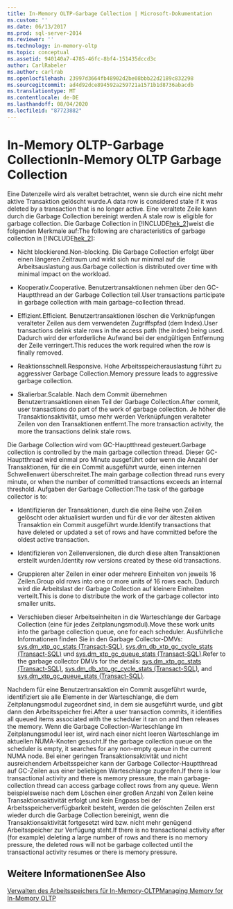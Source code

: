 ```yaml
---
title: In-Memory OLTP-Garbage Collection | Microsoft-Dokumentation
ms.custom: ''
ms.date: 06/13/2017
ms.prod: sql-server-2014
ms.reviewer: ''
ms.technology: in-memory-oltp
ms.topic: conceptual
ms.assetid: 940140a7-4785-46fc-8bf4-151435dccd3c
author: CarlRabeler
ms.author: carlrab
ms.openlocfilehash: 23997d3664fb48902d2be08bbb22d2189c832298
ms.sourcegitcommit: ad4d92dce894592a259721a1571b1d8736abacdb
ms.translationtype: MT
ms.contentlocale: de-DE
ms.lasthandoff: 08/04/2020
ms.locfileid: "87723882"
---
```

# <a name="in-memory-oltp-garbage-collection"></a><span data-ttu-id="f94ab-102">In-Memory OLTP-Garbage Collection</span><span class="sxs-lookup"><span data-stu-id="f94ab-102">In-Memory OLTP Garbage Collection</span></span>
  <span data-ttu-id="f94ab-103">Eine Datenzeile wird als veraltet betrachtet, wenn sie durch eine nicht mehr aktive Transaktion gelöscht wurde.</span><span class="sxs-lookup"><span data-stu-id="f94ab-103">A data row is considered stale if it was deleted by a transaction that is no longer active.</span></span> <span data-ttu-id="f94ab-104">Eine veraltete Zeile kann durch die Garbage Collection bereinigt werden.</span><span class="sxs-lookup"><span data-stu-id="f94ab-104">A stale row is eligible for garbage collection.</span></span> <span data-ttu-id="f94ab-105">Die Garbage Collection in [!INCLUDE[hek_2](../../includes/hek-2-md.md)]weist die folgenden Merkmale auf:</span><span class="sxs-lookup"><span data-stu-id="f94ab-105">The following are characteristics of garbage collection in [!INCLUDE[hek_2](../../includes/hek-2-md.md)]:</span></span>  
  
-   <span data-ttu-id="f94ab-106">Nicht blockierend.</span><span class="sxs-lookup"><span data-stu-id="f94ab-106">Non-blocking.</span></span> <span data-ttu-id="f94ab-107">Die Garbage Collection erfolgt über einen längeren Zeitraum und wirkt sich nur minimal auf die Arbeitsauslastung aus.</span><span class="sxs-lookup"><span data-stu-id="f94ab-107">Garbage collection is distributed over time with minimal impact on the workload.</span></span>  
  
-   <span data-ttu-id="f94ab-108">Kooperativ.</span><span class="sxs-lookup"><span data-stu-id="f94ab-108">Cooperative.</span></span> <span data-ttu-id="f94ab-109">Benutzertransaktionen nehmen über den GC-Hauptthread an der Garbage Collection teil.</span><span class="sxs-lookup"><span data-stu-id="f94ab-109">User transactions participate in garbage collection with main garbage-collection thread.</span></span>  
  
-   <span data-ttu-id="f94ab-110">Effizient.</span><span class="sxs-lookup"><span data-stu-id="f94ab-110">Efficient.</span></span> <span data-ttu-id="f94ab-111">Benutzertransaktionen löschen die Verknüpfungen veralteter Zeilen aus dem verwendeten Zugriffspfad (dem Index).</span><span class="sxs-lookup"><span data-stu-id="f94ab-111">User transactions delink stale rows in the access path (the index) being used.</span></span> <span data-ttu-id="f94ab-112">Dadurch wird der erforderliche Aufwand bei der endgültigen Entfernung der Zeile verringert.</span><span class="sxs-lookup"><span data-stu-id="f94ab-112">This reduces the work required when the row is finally removed.</span></span>  
  
-   <span data-ttu-id="f94ab-113">Reaktionsschnell.</span><span class="sxs-lookup"><span data-stu-id="f94ab-113">Responsive.</span></span> <span data-ttu-id="f94ab-114">Hohe Arbeitsspeicherauslastung führt zu aggressiver Garbage Collection.</span><span class="sxs-lookup"><span data-stu-id="f94ab-114">Memory pressure leads to aggressive garbage collection.</span></span>  
  
-   <span data-ttu-id="f94ab-115">Skalierbar.</span><span class="sxs-lookup"><span data-stu-id="f94ab-115">Scalable.</span></span> <span data-ttu-id="f94ab-116">Nach dem Commit übernehmen Benutzertransaktionen einen Teil der Garbage Collection.</span><span class="sxs-lookup"><span data-stu-id="f94ab-116">After commit, user transactions do part of the work of garbage collection.</span></span> <span data-ttu-id="f94ab-117">Je höher die Transaktionsaktivität, umso mehr werden Verknüpfungen veralteter Zeilen von den Transaktionen entfernt.</span><span class="sxs-lookup"><span data-stu-id="f94ab-117">The more transaction activity, the more the transactions delink stale rows.</span></span>  
  
 <span data-ttu-id="f94ab-118">Die Garbage Collection wird vom GC-Hauptthread gesteuert.</span><span class="sxs-lookup"><span data-stu-id="f94ab-118">Garbage collection is controlled by the main garbage collection thread.</span></span> <span data-ttu-id="f94ab-119">Dieser GC-Hauptthread wird einmal pro Minute ausgeführt oder wenn die Anzahl der Transaktionen, für die ein Commit ausgeführt wurde, einen internen Schwellenwert überschreitet.</span><span class="sxs-lookup"><span data-stu-id="f94ab-119">The main garbage collection thread runs every minute, or when the number of committed transactions exceeds an internal threshold.</span></span> <span data-ttu-id="f94ab-120">Aufgaben der Garbage Collection:</span><span class="sxs-lookup"><span data-stu-id="f94ab-120">The task of the garbage collector is to:</span></span>  
  
-   <span data-ttu-id="f94ab-121">Identifizieren der Transaktionen, durch die eine Reihe von Zeilen gelöscht oder aktualisiert wurden und für die vor der ältesten aktiven Transaktion ein Commit ausgeführt wurde.</span><span class="sxs-lookup"><span data-stu-id="f94ab-121">Identify transactions that have deleted or updated a set of rows and have committed before the oldest active transaction.</span></span>  
  
-   <span data-ttu-id="f94ab-122">Identifizieren von Zeilenversionen, die durch diese alten Transaktionen erstellt wurden.</span><span class="sxs-lookup"><span data-stu-id="f94ab-122">Identity row versions created by these old transactions.</span></span>  
  
-   <span data-ttu-id="f94ab-123">Gruppieren alter Zeilen in einer oder mehrere Einheiten von jeweils 16 Zeilen.</span><span class="sxs-lookup"><span data-stu-id="f94ab-123">Group old rows into one or more units of 16 rows each.</span></span> <span data-ttu-id="f94ab-124">Dadurch wird die Arbeitslast der Garbage Collection auf kleinere Einheiten verteilt.</span><span class="sxs-lookup"><span data-stu-id="f94ab-124">This is done to distribute the work of the garbage collector into smaller units.</span></span>  
  
-   <span data-ttu-id="f94ab-125">Verschieben dieser Arbeitseinheiten in die Warteschlange der Garbage Collection (eine für jedes Zeitplanungsmodul).</span><span class="sxs-lookup"><span data-stu-id="f94ab-125">Move these work units into the garbage collection queue, one for each scheduler.</span></span> <span data-ttu-id="f94ab-126">Ausführliche Informationen finden Sie in den Garbage Collector-DMVs: [sys.dm_xtp_gc_stats &#40;Transact-SQL&#41;](/sql/relational-databases/system-dynamic-management-views/sys-dm-xtp-gc-stats-transact-sql), [sys.dm_db_xtp_gc_cycle_stats &#40;Transact-SQL&#41;](/sql/relational-databases/system-dynamic-management-views/sys-dm-db-xtp-gc-cycle-stats-transact-sql) und [sys.dm_xtp_gc_queue_stats &#40;Transact-SQL&#41;](/sql/relational-databases/system-dynamic-management-views/sys-dm-xtp-gc-queue-stats-transact-sql).</span><span class="sxs-lookup"><span data-stu-id="f94ab-126">Refer to the garbage collector DMVs for the details: [sys.dm_xtp_gc_stats &#40;Transact-SQL&#41;](/sql/relational-databases/system-dynamic-management-views/sys-dm-xtp-gc-stats-transact-sql), [sys.dm_db_xtp_gc_cycle_stats &#40;Transact-SQL&#41;](/sql/relational-databases/system-dynamic-management-views/sys-dm-db-xtp-gc-cycle-stats-transact-sql), and [sys.dm_xtp_gc_queue_stats &#40;Transact-SQL&#41;](/sql/relational-databases/system-dynamic-management-views/sys-dm-xtp-gc-queue-stats-transact-sql).</span></span>  
  
 <span data-ttu-id="f94ab-127">Nachdem für eine Benutzertransaktion ein Commit ausgeführt wurde, identifiziert sie alle Elemente in der Warteschlange, die dem Zeitplanungsmodul zugeordnet sind, in dem sie ausgeführt wurde, und gibt dann den Arbeitsspeicher frei.</span><span class="sxs-lookup"><span data-stu-id="f94ab-127">After a user transaction commits, it identifies all queued items associated with the scheduler it ran on and then releases the memory.</span></span> <span data-ttu-id="f94ab-128">Wenn die Garbage Collection-Warteschlange im Zeitplanungsmodul leer ist, wird nach einer nicht leeren Warteschlange im aktuellen NUMA-Knoten gesucht.</span><span class="sxs-lookup"><span data-stu-id="f94ab-128">If the garbage collection queue on the scheduler is empty, it searches for any non-empty queue in the current NUMA node.</span></span> <span data-ttu-id="f94ab-129">Bei einer geringen Transaktionsaktivität und nicht ausreichendem Arbeitsspeicher kann der Garbage Collector-Hauptthread auf GC-Zeilen aus einer beliebigen Warteschlange zugreifen.</span><span class="sxs-lookup"><span data-stu-id="f94ab-129">If there is low transactional activity and there is memory pressure, the main garbage-collection thread can access garbage collect rows from any queue.</span></span> <span data-ttu-id="f94ab-130">Wenn beispielsweise nach dem Löschen einer großen Anzahl von Zeilen keine Transaktionsaktivität erfolgt und kein Engpass bei der Arbeitsspeicherverfügbarkeit besteht, werden die gelöschten Zeilen erst wieder durch die Garbage Collection bereinigt, wenn die Transaktionsaktivität fortgesetzt wird bzw. nicht mehr genügend Arbeitsspeicher zur Verfügung steht.</span><span class="sxs-lookup"><span data-stu-id="f94ab-130">If there is no transactional activity after (for example) deleting a large number of rows and there is no memory pressure, the deleted rows will not be garbage collected until the transactional activity resumes or there is memory pressure.</span></span>  
  
## <a name="see-also"></a><span data-ttu-id="f94ab-131">Weitere Informationen</span><span class="sxs-lookup"><span data-stu-id="f94ab-131">See Also</span></span>  
 [<span data-ttu-id="f94ab-132">Verwalten des Arbeitsspeichers für In-Memory-OLTP</span><span class="sxs-lookup"><span data-stu-id="f94ab-132">Managing Memory for In-Memory OLTP</span></span>](../../database-engine/managing-memory-for-in-memory-oltp.md)  
  
  
